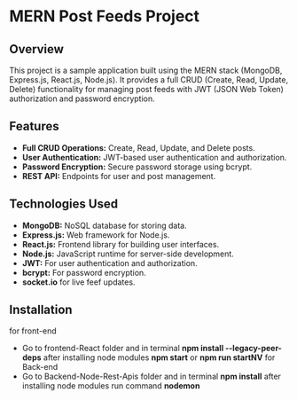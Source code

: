 # MERN Post Feeds Project

## Overview

This project is a sample application built using the MERN stack (MongoDB, Express.js, React.js, Node.js). It provides a full CRUD (Create, Read, Update, Delete) functionality for managing post feeds with JWT (JSON Web Token) authorization and password encryption.

## Features

- **Full CRUD Operations:** Create, Read, Update, and Delete posts.
- **User Authentication:** JWT-based user authentication and authorization.
- **Password Encryption:** Secure password storage using bcrypt.
- **REST API:** Endpoints for user and post management.

## Technologies Used

- **MongoDB:** NoSQL database for storing data.
- **Express.js:** Web framework for Node.js.
- **React.js:** Frontend library for building user interfaces.
- **Node.js:** JavaScript runtime for server-side development.
- **JWT:** For user authentication and authorization.
- **bcrypt:** For password encryption.
- **socket.io** for live feef updates.

## Installation
for front-end
- Go to frontend-React folder and in terminal **npm install --legacy-peer-deps** after installing node modules **npm start** or **npm run startNV**
for Back-end
- Go to Backend-Node-Rest-Apis folder and in terminal **npm install** after installing node modules run command **nodemon**
